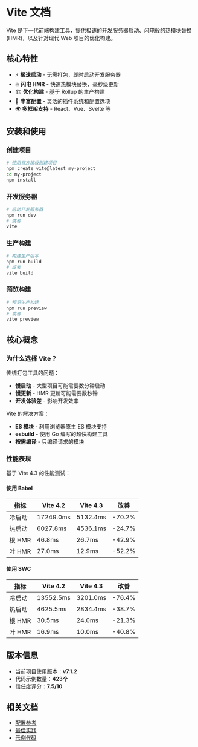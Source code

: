 # Vite 文档

Vite 是下一代前端构建工具，提供极速的开发服务器启动、闪电般的热模块替换(HMR)，以及针对现代 Web 项目的优化构建。

## 核心特性

- ⚡ **极速启动** - 无需打包，即时启动开发服务器
- 🔥 **闪电 HMR** - 快速热模块替换，毫秒级更新
- 🏗️ **优化构建** - 基于 Rollup 的生产构建
- 🔧 **丰富配置** - 灵活的插件系统和配置选项
- 🌍 **多框架支持** - React、Vue、Svelte 等

## 安装和使用

### 创建项目

```bash
# 使用官方模板创建项目
npm create vite@latest my-project
cd my-project
npm install
```

### 开发服务器

```bash
# 启动开发服务器
npm run dev
# 或者
vite
```

### 生产构建

```bash
# 构建生产版本
npm run build
# 或者
vite build
```

### 预览构建

```bash
# 预览生产构建
npm run preview
# 或者
vite preview
```

## 核心概念

### 为什么选择 Vite？

传统打包工具的问题：

- **慢启动** - 大型项目可能需要数分钟启动
- **慢更新** - HMR 更新可能需要数秒钟
- **开发体验差** - 影响开发效率

Vite 的解决方案：

- **ES 模块** - 利用浏览器原生 ES 模块支持
- **esbuild** - 使用 Go 编写的超快构建工具
- **按需编译** - 只编译请求的模块

### 性能表现

基于 Vite 4.3 的性能测试：

#### 使用 Babel

| 指标   | Vite 4.2  | Vite 4.3 | 改善   |
| ------ | --------- | -------- | ------ |
| 冷启动 | 17249.0ms | 5132.4ms | -70.2% |
| 热启动 | 6027.8ms  | 4536.1ms | -24.7% |
| 根 HMR | 46.8ms    | 26.7ms   | -42.9% |
| 叶 HMR | 27.0ms    | 12.9ms   | -52.2% |

#### 使用 SWC

| 指标   | Vite 4.2  | Vite 4.3 | 改善   |
| ------ | --------- | -------- | ------ |
| 冷启动 | 13552.5ms | 3201.0ms | -76.4% |
| 热启动 | 4625.5ms  | 2834.4ms | -38.7% |
| 根 HMR | 30.5ms    | 24.0ms   | -21.3% |
| 叶 HMR | 16.9ms    | 10.0ms   | -40.8% |

## 版本信息

- 当前项目使用版本：**v7.1.2**
- 代码示例数量：**423个**
- 信任度评分：**7.5/10**

## 相关文档

- [配置参考](./api-reference.md)
- [最佳实践](./best-practices.md)
- [示例代码](./examples.md)
